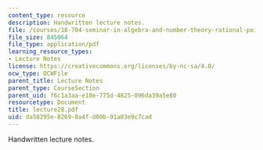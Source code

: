 ```yaml
---
content_type: resource
description: Handwritten lecture notes.
file: /courses/18-704-seminar-in-algebra-and-number-theory-rational-points-on-elliptic-curves-fall-2004/da58295e82698a4fd00b91a83e9c7cad_lecture28.pdf
file_size: 845064
file_type: application/pdf
learning_resource_types:
- Lecture Notes
license: https://creativecommons.org/licenses/by-nc-sa/4.0/
ocw_type: OCWFile
parent_title: Lecture Notes
parent_type: CourseSection
parent_uid: f6c1a3aa-e18e-775d-4825-096da39a5e80
resourcetype: Document
title: lecture28.pdf
uid: da58295e-8269-8a4f-d00b-91a83e9c7cad
---
```

Handwritten lecture notes.